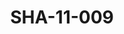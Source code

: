 ---
pid: SHA-11-009
title: SHA-11-009
language: en
original_label: 
rights: Sharhabil Ahmed
location_of_original: Sharhabil Ahmed
photographer_or_studio: Jurg Kobler
scanned_from: photograph 10.8 by 14.9
_date: '1966'
location: Ethiopia, Addis Ababa
description: Haile Selassie in crowd
additional_notes: 
permission_display: 'yes'
on_server: 'no'
on_website: 'no'
permalink: /photopages/en/SHA-11-009.html
layout: photo-page
---